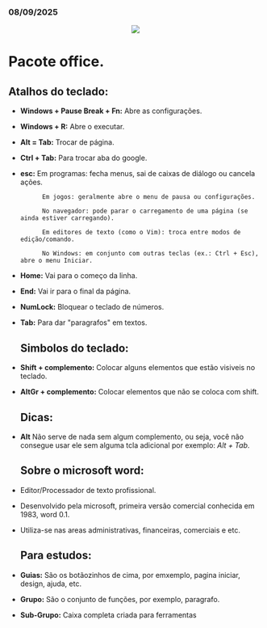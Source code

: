 ### 08/09/2025

<p align="center">
 <img src="https://readme-typing-svg.herokuapp.com/?color=FFBBFF&size=22&center=true&vCenter=true&speed=150&lines=Bons+estudos+Thamy+e+Steffany+💕!" />
</p>

# Pacote office.

## Atalhos do teclado:

- **Windows + Pause Break + Fn:** Abre as configurações.
- **Windows + R:** Abre o executar.
- **Alt = Tab:** Trocar de página.
- **Ctrl + Tab:** Para trocar aba do google.

- **esc:** Em programas: fecha menus, sai de caixas de diálogo ou cancela ações.

            Em jogos: geralmente abre o menu de pausa ou configurações.

            No navegador: pode parar o carregamento de uma página (se ainda estiver carregando).

            Em editores de texto (como o Vim): troca entre modos de edição/comando.

            No Windows: em conjunto com outras teclas (ex.: Ctrl + Esc), abre o menu Iniciar.

- **Home:** Vai para o começo da linha.
- **End:** Vai ir para o final da página.
- **NumLock:** Bloquear o teclado de números.
- **Tab:** Para dar "paragrafos" em textos.

   ## Simbolos do teclado:

- **Shift + complemento:** Colocar alguns elementos que estão visiveis no teclado.
- **AltGr + complemento:** Colocar elementos que não se coloca com shift. 

   ## Dicas:

- **Alt** Não serve de nada sem algum complemento, ou seja, você não consegue usar ele sem alguma tcla adicional por exemplo: *Alt + Tab*.

  ## Sobre o microsoft word:
- Editor/Processador de texto profissional.
- Desenvolvido pela microsoft, primeira versão comercial conhecida em 1983, word 0.1.
- Utiliza-se nas areas administrativas, financeiras, comerciais e etc.

  ## Para estudos:
- **Guias:** São os botãozinhos de cima, por emxemplo, pagina iniciar, design, ajuda, etc.
- **Grupo:** São o conjunto de funções, por exemplo, paragrafo.
- **Sub-Grupo:** Caixa completa criada para ferramentas
